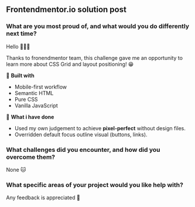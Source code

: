 ## Frontendmentor.io solution post

### What are you most proud of, and what would you do differently next time?

Hello 👋👋👋

Thanks to fronendmentor team, this challenge gave me an opportunity to learn more about CSS Grid and layout positioning! 😁

🚀 **Built with**

- Mobile-first workflow
- Semantic HTML
- Pure CSS
- Vanilla JavaScript

🐲 **What i have done**

- Used my own judgement to achieve **pixel-perfect** without design files.
- Overridden default focus outline visual (buttons, links).

### What challenges did you encounter, and how did you overcome them?

None 🐱

### What specific areas of your project would you like help with?

Any feedback is appreciated 🙏
